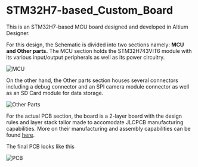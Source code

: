 # STM32H7-based_Custom_Board
This is an STM32H7-based MCU board designed and developed in Altium Designer.

For this design, the Schematic is divided into two sections namely: **MCU and Other parts.** The MCU section holds the STM32H743VIT6 module with its various input/output peripherals as well as its power circuitry.

![MCU](https://user-images.githubusercontent.com/103453226/231606481-93c435fa-3624-40eb-b58f-866d66131d48.png "MCU Schematic")

On the other hand, the Other parts section houses several connectors including a debug connector and an SPI camera module connector as well as an SD Card module for data storage.

![Other Parts](https://user-images.githubusercontent.com/103453226/231606534-4982a634-a5b5-4620-abfa-f10b1c932753.png "Other Parts Schematic")

For the actual PCB section, the board is a 2-layer board with the design rules and layer stack tailor made to accomodate JLCPCB manufacturing capabilities. More on their manufacturing and assembly capabilities can be found [here](https://jlcpcb.com/capabilities/pcb-capabilities).

The final PCB looks like this

![PCB](https://user-images.githubusercontent.com/103453226/231608764-7cbc11a1-1a54-4b34-b5c9-71818795da05.png "PCB Final Layout")